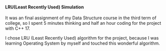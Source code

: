 #### LRU(Least Recently Used) Simulation

It was an final assignment of my Data Structure course in the third term of college, so I spent 5 minutes thinking and half an hour coding for the project with C++ 17.

I chose LRU (Least Recently Used) algorithm for the project, because I was learning Operating System by myself and touched this wonderful algorithm.























